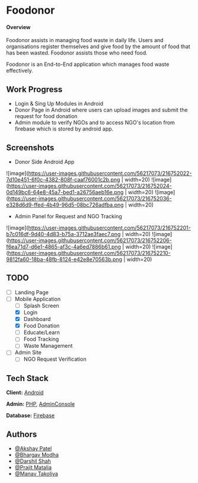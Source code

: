 
# Foodonor

#### Overview
Foodonor assists in managing food waste in daily life. Users and organisations register themselves and give food by the amount of food that has been wasted. Foodonor assists those who need food.

Foodonor is an End-to-End application which manages food waste effectively.


## Work Progress

- Login & Sing Up Modules in Android
- Donor Page in Android where users can upload images and submit the request for food donation
- Admin module to verify NGOs and to access NGO's location from firebase which is stored by android app.


## Screenshots

- Donor Side Android App

![image](https://user-images.githubusercontent.com/56217073/216752022-7d10e451-6f0c-4382-808f-caaf76001c2b.png | width=20)
![image](https://user-images.githubusercontent.com/56217073/216752024-0d149bc6-64e8-45a7-bed1-a26756aeb16e.png | width=20)
![image](https://user-images.githubusercontent.com/56217073/216752036-e328d6d9-ffed-4b49-96d5-08bc726adfba.png | width=20)

- Admin Panel for Request and NGO Tracking

![image](https://user-images.githubusercontent.com/56217073/216752201-b7c016df-9d40-4d83-b75a-3712ae3faec7.png | width=20)
![image](https://user-images.githubusercontent.com/56217073/216752206-f6ea71d7-d6e1-4865-af3c-4a6ed7886b61.png | width=20)
![image](https://user-images.githubusercontent.com/56217073/216752210-9812fa60-18ba-48fb-8124-e42e8e70563b.png | width=20)

## TODO

- [ ]  Landing Page
- [ ]  Mobile Application
    - [ ]  Splash Screen
    - [x]  Login
    - [x]  Dashboard
    - [x]  Food Donation
    - [ ]  Educate/Learn
    - [ ]  Food Tracking
    - [ ]  Waste Management
- [ ]  Admin Site
    - [ ]  NGO Request Verification 
## Tech Stack

**Client:** [Android](https://developer.android.com/docs)

**Admin:** [PHP](https://www.php.net/docs.php), [AdminConsole](https://adminlte.io)

**Database:** [Firebase](https://firebase.google.com/docs)


## Authors

- [@Akshay Patel](https://www.github.com/akshaypatel67)
- [@Bhargav Modha](https://www.github.com/bhargav-modha)
- [@Darshil Shah](https://www.github.com/shah-codex)
- [@Prajit Matalia](https://www.github.com/prajit02)
- [@Manav Takoliya](https://www.github.com/ManavTakoliya)
